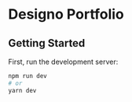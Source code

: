 # Designo Portfolio

## Getting Started

First, run the development server:

```bash
npm run dev
# or
yarn dev
```
